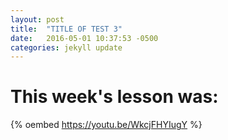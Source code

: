 ```yaml
---
layout: post
title:  "TITLE OF TEST 3"
date:   2016-05-01 10:37:53 -0500
categories: jekyll update
---
```



# This week's lesson was:

{% oembed https://youtu.be/WkcjFHYIugY %}